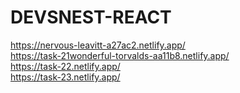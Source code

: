 # DEVSNEST-REACT
https://nervous-leavitt-a27ac2.netlify.app/
<br>
https://task-21wonderful-torvalds-aa11b8.netlify.app/
<br>
https://task-22.netlify.app/
<br>
https://task-23.netlify.app/
